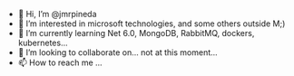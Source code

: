 - 👋 Hi, I’m @jmrpineda
- 👀 I’m interested in microsoft technologies, and some others outside M;)
- 🌱 I’m currently learning Net 6.0, MongoDB, RabbitMQ, dockers, kubernetes...
- 💞️ I’m looking to collaborate on... not at this moment...
- 📫 How to reach me ...

<!---
jmrpineda/jmrpineda is a ✨ special ✨ repository because its `README.md` (this file) appears on your GitHub profile.
You can click the Preview link to take a look at your changes.
--->
